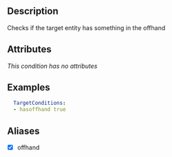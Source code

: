 ## Description
Checks if the target entity has something in the offhand


## Attributes
*This condition has no attributes*


## Examples
```yaml
  TargetConditions:
  - hasoffhand true
```


## Aliases
- [x] offhand